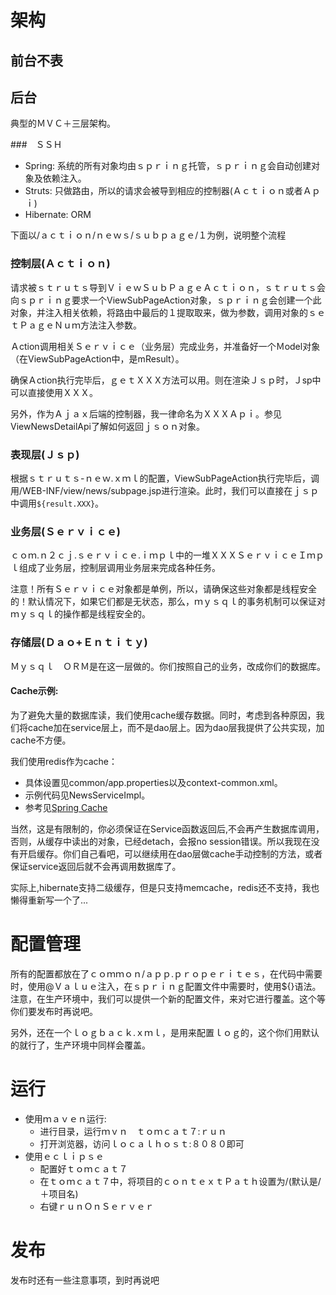# 架构
## 前台不表
## 后台
典型的ＭＶＣ＋三层架构。

###　ＳＳＨ
+ Spring: 系统的所有对象均由ｓｐｒｉｎｇ托管，ｓｐｒｉｎｇ会自动创建对象及依赖注入。
+ Struts: 只做路由，所以的请求会被导到相应的控制器(Ａｃｔｉｏｎ或者Ａｐｉ)
+ Hibernate: ORM

下面以/ａｃｔｉｏｎ/ｎｅｗｓ/ｓｕｂｐａｇｅ/１为例，说明整个流程

### 控制层(Ａｃｔｉｏｎ)
请求被ｓｔｒｕｔｓ导到ＶｉｅｗＳｕｂＰａｇｅＡｃｔｉｏｎ，ｓｔｒｕｔｓ会向ｓｐｒｉｎｇ要求一个ViewSubPageAction对象，ｓｐｒｉｎｇ会创建一个此对象，并注入相关依赖，将路由中最后的１提取取来，做为参数，调用对象的ｓｅｔＰａｇｅＮｕｍ方法注入参数。

Ａction调用相关Ｓｅｒｖｉｃｅ（业务层）完成业务，并准备好一个Ｍodel对象（在ViewSubPageAction中，是mResult）。

确保Ａction执行完毕后，ｇｅｔＸＸＸ方法可以用。则在渲染Ｊｓｐ时，Ｊsp中可以直接使用ＸＸＸ。

另外，作为Ａｊａｘ后端的控制器，我一律命名为ＸＸＸＡｐｉ。参见ViewNewsDetailApi了解如何返回ｊｓｏｎ对象。

### 表现层(Ｊｓｐ)
根据ｓｔｒｕｔｓ-ｎｅｗ.ｘｍｌ的配置，ViewSubPageAction执行完毕后，调用/WEB-INF/view/news/subpage.jsp进行渲染。此时，我们可以直接在ｊｓｐ中调用`${result.XXX}`。

### 业务层(Ｓｅｒｖｉｃｅ)
ｃｏｍ.ｎ２ｃｊ.ｓｅｒｖｉｃｅ.ｉｍｐｌ中的一堆ＸＸＸＳｅｒｖｉｃｅＩｍｐｌ组成了业务层，控制层调用业务层来完成各种任务。

注意！所有Ｓｅｒｖｉｃｅ对象都是单例，所以，请确保这些对象都是线程安全的！默认情况下，如果它们都是无状态，那么，ｍｙｓｑｌ的事务机制可以保证对ｍｙｓｑｌ的操作都是线程安全的。

### 存储层(Ｄａｏ+Ｅｎｔｉｔｙ)
Ｍｙｓｑｌ　ＯＲＭ是在这一层做的。你们按照自己的业务，改成你们的数据库。

#### Cache示例:
为了避免大量的数据库读，我们使用cache缓存数据。同时，考虑到各种原因，我们将cache加在service层上，而不是dao层上。因为dao层我提供了公共实现，加cache不方便。

我们使用redis作为cache：
+ 具体设置见common/app.properties以及context-common.xml。
+ 示例代码见NewsServiceImpl。
+ 参考见[Spring Cache](https://docs.spring.io/spring/docs/current/spring-framework-reference/html/cache.html)

当然，这是有限制的，你必须保证在Service函数返回后,不会再产生数据库调用，否则，从缓存中读出的对象，已经detach，会报no session错误。所以我现在没有开启缓存。你们自己看吧，可以继续用在dao层做cache手动控制的方法，或者保证service返回后就不会再调用数据库了。

实际上,hibernate支持二级缓存，但是只支持memcache，redis还不支持，我也懒得重新写一个了...

# 配置管理
所有的配置都放在了ｃｏｍｍｏｎ/ａｐｐ.ｐｒｏｐｅｒｉｔｅｓ，在代码中需要时，使用@Ｖａｌｕｅ注入，在ｓｐｒｉｎｇ配置文件中需要时，使用${}语法。注意，在生产环境中，我们可以提供一个新的配置文件，来对它进行覆盖。这个等你们要发布时再说吧。

另外，还在一个ｌｏｇｂａｃｋ.ｘｍｌ，是用来配置ｌｏｇ的，这个你们用默认的就行了，生产环境中同样会覆盖。

# 运行
+ 使用ｍａｖｅｎ运行:
    + 进行目录，运行ｍｖｎ　ｔｏｍｃａｔ７:ｒｕｎ
    + 打开浏览器，访问ｌｏｃａｌｈｏｓｔ:８０８０即可
+ 使用ｅｃｌｉｐｓｅ
    + 配置好ｔｏｍｃａｔ７
    + 在ｔｏｍｃａｔ７中，将项目的ｃｏｎｔｅｘｔＰａｔｈ设置为/(默认是/＋项目名)
    + 右键ｒｕｎＯｎＳｅｒｖｅｒ

# 发布
发布时还有一些注意事项，到时再说吧